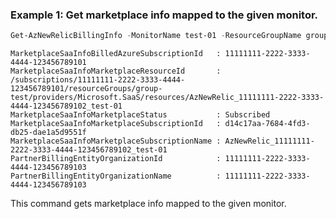 ### Example 1: Get marketplace info mapped to the given monitor.
```powershell
Get-AzNewRelicBillingInfo -MonitorName test-01 -ResourceGroupName group-test
```

```output
MarketplaceSaaInfoBilledAzureSubscriptionId   : 11111111-2222-3333-4444-123456789101
MarketplaceSaaInfoMarketplaceResourceId       : /subscriptions/11111111-2222-3333-4444-123456789101/resourceGroups/group-test/providers/Microsoft.SaaS/resources/AzNewRelic_11111111-2222-3333-4444-123456789102_test-01
MarketplaceSaaInfoMarketplaceStatus           : Subscribed
MarketplaceSaaInfoMarketplaceSubscriptionId   : d14c17aa-7684-4fd3-db25-dae1a5d9551f
MarketplaceSaaInfoMarketplaceSubscriptionName : AzNewRelic_11111111-2222-3333-4444-123456789102_test-01
PartnerBillingEntityOrganizationId            : 11111111-2222-3333-4444-123456789103
PartnerBillingEntityOrganizationName          : 11111111-2222-3333-4444-123456789103
```

This command gets marketplace info mapped to the given monitor.

